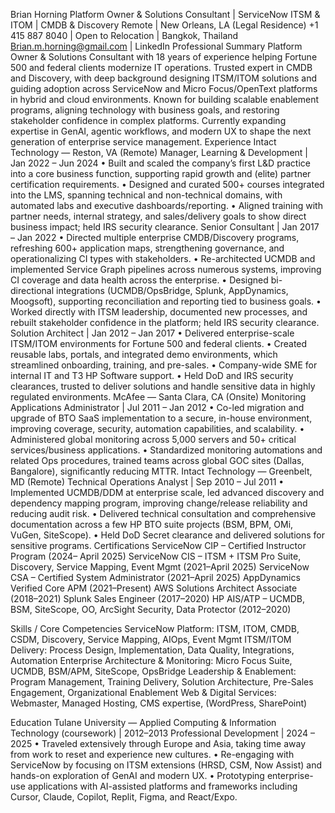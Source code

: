 Brian Horning
Platform Owner & Solutions Consultant | ServiceNow ITSM & ITOM | CMDB & Discovery
Remote | New Orleans, LA (Legal Residence) +1 415 887 8040 | Open to Relocation | Bangkok, Thailand
Brian.m.horning@gmail.com | LinkedIn
Professional Summary
Platform Owner & Solutions Consultant with 18 years of experience helping Fortune 500 and federal clients modernize IT operations. Trusted expert in CMDB and Discovery, with deep background designing ITSM/ITOM solutions and guiding adoption across ServiceNow and Micro Focus/OpenText platforms in hybrid and cloud environments. Known for building scalable enablement programs, aligning technology with business goals, and restoring stakeholder confidence in complex platforms. Currently expanding expertise in GenAI, agentic workflows, and modern UX to shape the next generation of enterprise service management.
Experience
Intact Technology — Reston, VA (Remote)
Manager, Learning & Development | Jan 2022 – Jun 2024
•	Built and scaled the company’s first L&D practice into a core business function, supporting rapid growth and (elite) partner certification requirements. 
•	Designed and curated 500+ courses integrated into the LMS, spanning technical and non-technical domains, with automated labs and executive dashboards/reporting.
•	Aligned training with partner needs, internal strategy, and sales/delivery goals to show direct business impact; held IRS security clearance.
Senior Consultant | Jan 2017 – Jan 2022
•	Directed multiple enterprise CMDB/Discovery programs, refreshing 600+ application maps, strengthening governance, and operationalizing CI types with stakeholders. 
•	Re-architected UCMDB and implemented Service Graph pipelines across numerous systems, improving CI coverage and data health across the enterprise.
•	Designed bi-directional integrations (UCMDB/OpsBridge, Splunk, AppDynamics, Moogsoft), supporting reconciliation and reporting tied to business goals.
•	Worked directly with ITSM leadership, documented new processes, and rebuilt stakeholder confidence in the platform; held IRS security clearance.
Solution Architect | Jan 2012 – Jan 2017
•	Delivered enterprise-scale ITSM/ITOM environments for Fortune 500 and federal clients. 
•	Created reusable labs, portals, and integrated demo environments, which streamlined onboarding, training, and pre-sales. 
•	Company-wide SME for internal IT and T3 HP Software support.
•	Held DoD and IRS security clearances, trusted to deliver solutions and handle sensitive data in highly regulated environments.
McAfee — Santa Clara, CA (Onsite)
Monitoring Applications Administrator | Jul 2011 – Jan 2012
•	Co-led migration and upgrade of BTO SaaS implementation to a secure, in-house environment, improving coverage, security, automation capabilities, and scalability.
•	Administered global monitoring across 5,000 servers and 50+ critical services/business applications.
•	Standardized monitoring automations and related Ops procedures, trained teams across global GOC sites (Dallas, Bangalore), significantly reducing MTTR.
Intact Technology — Greenbelt, MD (Remote)
Technical Operations Analyst | Sep 2010 – Jul 2011
•	Implemented UCMDB/DDM at enterprise scale, led advanced discovery and dependency mapping program, improving change/release reliability and reducing audit risk.
•	Delivered technical consultation and comprehensive documentation across a few HP BTO suite projects (BSM, BPM, OMi, VuGen, SiteScope).
•	Held DoD Secret clearance and delivered solutions for sensitive programs.
Certifications
ServiceNow CIP – Certified Instructor Program (2024– April 2025) 
ServiceNow CIS – ITSM + ITSM Pro Suite, Discovery, Service Mapping, Event Mgmt (2021–April 2025)
ServiceNow CSA – Certified System Administrator (2021–April 2025)
AppDynamics Verified Core APM (2021–Present)
AWS Solutions Architect Associate (2018–2021)
Splunk Sales Engineer (2017–2020)
HP AIS/ATP – UCMDB, BSM, SiteScope, OO, ArcSight Security, Data Protector (2012–2020)

Skills / Core Competencies
ServiceNow Platform: ITSM, ITOM, CMDB, CSDM, Discovery, Service Mapping, AIOps, Event Mgmt
ITSM/ITOM Delivery: Process Design, Implementation, Data Quality, Integrations, Automation
Enterprise Architecture & Monitoring: Micro Focus Suite, UCMDB, BSM/APM, SiteScope, OpsBridge
Leadership & Enablement: Program Management, Training Delivery, Solution Architecture, Pre-Sales
Engagement, Organizational Enablement
Web & Digital Services: Webmaster, Managed Hosting, CMS expertise, (WordPress, SharePoint)

Education
Tulane University — Applied Computing & Information Technology (coursework) | 2012–2013
Professional Development | 2024 – 2025
•	Traveled extensively through Europe and Asia, taking time away from work to reset and experience new cultures.
•	Re-engaging with ServiceNow by focusing on ITSM extensions (HRSD, CSM, Now Assist) and hands-on exploration of GenAI and modern UX.
•	Prototyping enterprise-use applications with AI-assisted platforms and frameworks including Cursor, Claude, Copilot, Replit, Figma, and React/Expo.
